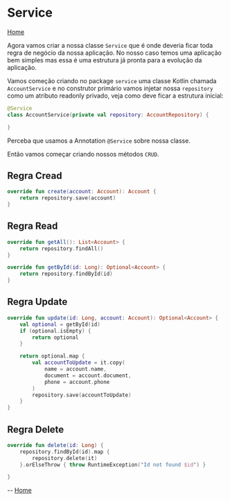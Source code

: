# Service

[Home](../README.md)

Agora vamos criar a nossa classe `Service` que é onde deveria ficar toda regra de negócio da nossa aplicação.
No nosso caso temos uma aplicação bem simples mas essa é uma estrutura já pronta para a evolução da aplicação.

Vamos começão criando no package `service` uma classe Kotlin chamada `AccountService` e no construtor primário vamos injetar nossa `repository` como um atributo readonly privado, veja como deve ficar a estrutura inicial:

```kotlin
@Service
class AccountService(private val repository: AccountRepository) {

}
```

Perceba que usamos a Annotation `@Service` sobre nossa classe.

Então vamos começar criando nossos métodos `CRUD`.

## Regra Cread

```kotlin
override fun create(account: Account): Account {
    return repository.save(account)
}
```  

## Regra Read

```kotlin
override fun getAll(): List<Account> {
    return repository.findAll()
}

override fun getById(id: Long): Optional<Account> {
    return repository.findById(id)
}
```

## Regra Update

```kotlin
override fun update(id: Long, account: Account): Optional<Account> {
    val optional = getById(id)
    if (optional.isEmpty) {
        return optional
    }

    return optional.map {
        val accountToUpdate = it.copy(
            name = account.name,
            document = account.document,
            phone = account.phone
        )
        repository.save(accountToUpdate)
    }
}
```

## Regra Delete

```kotlin
override fun delete(id: Long) {
    repository.findById(id).map {
        repository.delete(it)
    }.orElseThrow { throw RuntimeException("Id not found $id") }

}
```

--
[Home](../README.md)